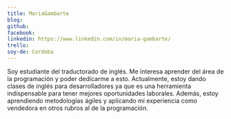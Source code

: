 ```yaml
---
title: MariaGambarte
blog: 
github:
facebook: 
linkedin: https://www.linkedin.com/in/maria-gambarte/
trello: 
soy-de: Cordoba
---
```


Soy estudiante del traductorado de inglés. Me interesa aprender del área de la programación y poder dedicarme a esto. Actualmente, estoy dando clases de inglés para desarrolladores ya que es una herramienta indispensable para tener mejores oportunidades laborales. Además, estoy aprendiendo metodologías ágiles y aplicando mi experiencia como vendedora en otros rubros al de la programación.
